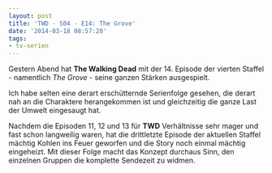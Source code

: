 ```yaml
---
layout: post
title: 'TWD - S04 - E14: The Grove'
date: '2014-03-18 08:57:20'
tags:
- tv-serien
---
```


Gestern Abend hat **The Walking Dead** mit der 14. Episode der vierten Staffel - namentlich *The Grove* - seine ganzen Stärken ausgespielt. 

Ich habe selten eine derart erschütternde Serienfolge gesehen, die derart nah an die Charaktere herangekommen ist und gleichzeitig die ganze Last der Umwelt eingesaugt hat.

Nachdem die Episoden 11, 12 und 13 für **TWD** Verhältnisse sehr mager und fast schon langweilig waren, hat die drittletzte Episode der aktuellen Staffel mächtig Kohlen ins Feuer geworfen und die Story noch einmal mächtig eingeheizt. Mit dieser Folge macht das Konzept durchaus Sinn, den einzelnen Gruppen die komplette Sendezeit zu widmen.